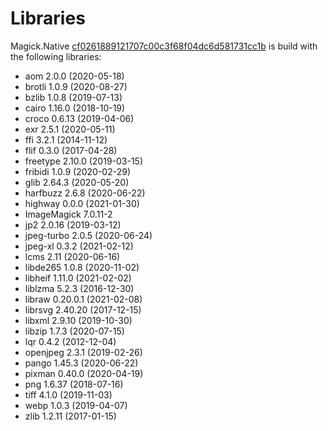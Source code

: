 # Libraries
Magick.Native [cf0261889121707c00c3f68f04dc6d581731cc1b](https://github.com/dlemstra/Magick.Native/commit/cf0261889121707c00c3f68f04dc6d581731cc1b) is build with the following libraries:

- aom 2.0.0 (2020-05-18)
- brotli 1.0.9 (2020-08-27)
- bzlib 1.0.8 (2019-07-13)
- cairo 1.16.0 (2018-10-19)
- croco 0.6.13 (2019-04-06)
- exr 2.5.1 (2020-05-11)
- ffi 3.2.1 (2014-11-12)
- flif 0.3.0 (2017-04-28)
- freetype 2.10.0 (2019-03-15)
- fribidi 1.0.9 (2020-02-29)
- glib 2.64.3 (2020-05-20)
- harfbuzz 2.6.8 (2020-06-22)
- highway 0.0.0 (2021-01-30)
- ImageMagick 7.0.11-2
- jp2 2.0.16 (2019-03-12)
- jpeg-turbo 2.0.5 (2020-06-24)
- jpeg-xl 0.3.2 (2021-02-12)
- lcms 2.11 (2020-06-16)
- libde265 1.0.8 (2020-11-02)
- libheif 1.11.0 (2021-02-02)
- liblzma 5.2.3 (2016-12-30)
- libraw 0.20.0.1 (2021-02-08)
- librsvg 2.40.20 (2017-12-15)
- libxml 2.9.10 (2019-10-30)
- libzip 1.7.3 (2020-07-15)
- lqr 0.4.2 (2012-12-04)
- openjpeg 2.3.1 (2019-02-26)
- pango 1.45.3 (2020-06-22)
- pixman 0.40.0 (2020-04-19)
- png 1.6.37 (2018-07-16)
- tiff 4.1.0 (2019-11-03)
- webp 1.0.3 (2019-04-07)
- zlib 1.2.11 (2017-01-15)
